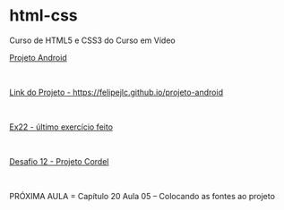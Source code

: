 # html-css
 Curso de HTML5 e CSS3 do Curso em Vídeo

 <p><a href="https://felipejlc.github.io/html-css/desafios/d010/android.html" target="blank"> Projeto Android </a></p>
 <br>
 <p><a href="https://felipejlc.github.io/projeto-android" target="blank"> Link do Projeto - https://felipejlc.github.io/projeto-android </a></p>
 <br>
 <p><a href="https://felipejlc.github.io/html-css/exercicios/ex022/fundo007.html" target="blank"> Ex22 - último exercício feito </a></p>
 <br>
 <p><a href="https://felipejlc.github.io/html-css/desafios/d012/index.html" target="blank"> Desafio 12 - Projeto Cordel </a></p>
 <br>
 <p> PRÓXIMA AULA = Capítulo 20 Aula 05 – Colocando as fontes ao projeto </p>